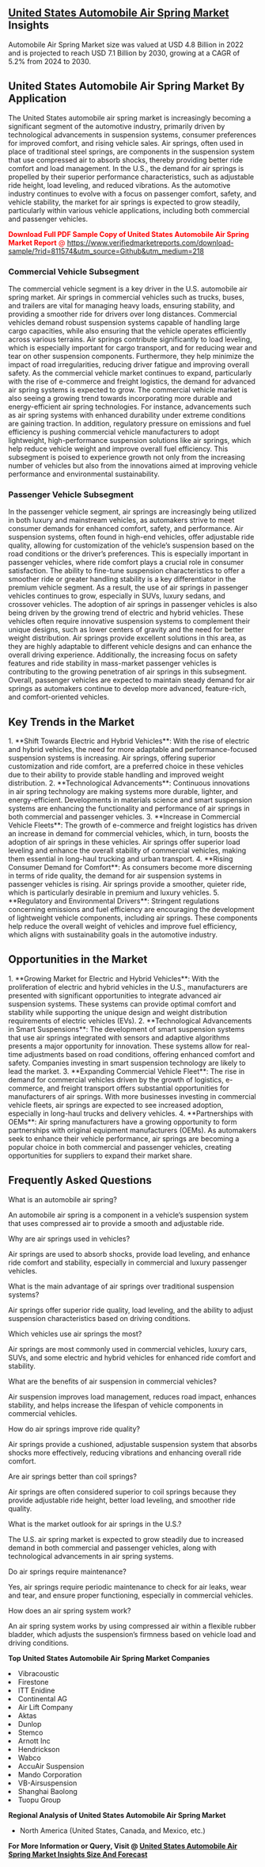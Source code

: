<h2><a href="https://www.verifiedmarketreports.com/download-sample/?rid=811574&amp;utm_source=Github&amp;utm_medium=218" target="_blank">United States Automobile Air Spring Market</a> Insights</h2><p>Automobile Air Spring Market size was valued at USD 4.8 Billion in 2022 and is projected to reach USD 7.1 Billion by 2030, growing at a CAGR of 5.2% from 2024 to 2030.</p><p><div> <h2>United States Automobile Air Spring Market By Application</h2> The United States automobile air spring market is increasingly becoming a significant segment of the automotive industry, primarily driven by technological advancements in suspension systems, consumer preferences for improved comfort, and rising vehicle sales. Air springs, often used in place of traditional steel springs, are components in the suspension system that use compressed air to absorb shocks, thereby providing better ride comfort and load management. In the U.S., the demand for air springs is propelled by their superior performance characteristics, such as adjustable ride height, load leveling, and reduced vibrations. As the automotive industry continues to evolve with a focus on passenger comfort, safety, and vehicle stability, the market for air springs is expected to grow steadily, particularly within various vehicle applications, including both commercial and passenger vehicles. <p><span class=""><span style="color: #ff0000;"><strong>Download Full PDF Sample Copy of United States Automobile Air Spring Market Report</strong> @ </span><a href="https://www.verifiedmarketreports.com/download-sample/?rid=811574&amp;utm_source=Github&amp;utm_medium=218" target="_blank">https://www.verifiedmarketreports.com/download-sample/?rid=811574&amp;utm_source=Github&amp;utm_medium=218</a></span></p> <h3>Commercial Vehicle Subsegment</h3> The commercial vehicle segment is a key driver in the U.S. automobile air spring market. Air springs in commercial vehicles such as trucks, buses, and trailers are vital for managing heavy loads, ensuring stability, and providing a smoother ride for drivers over long distances. Commercial vehicles demand robust suspension systems capable of handling large cargo capacities, while also ensuring that the vehicle operates efficiently across various terrains. Air springs contribute significantly to load leveling, which is especially important for cargo transport, and for reducing wear and tear on other suspension components. Furthermore, they help minimize the impact of road irregularities, reducing driver fatigue and improving overall safety. As the commercial vehicle market continues to expand, particularly with the rise of e-commerce and freight logistics, the demand for advanced air spring systems is expected to grow. The commercial vehicle market is also seeing a growing trend towards incorporating more durable and energy-efficient air spring technologies. For instance, advancements such as air spring systems with enhanced durability under extreme conditions are gaining traction. In addition, regulatory pressure on emissions and fuel efficiency is pushing commercial vehicle manufacturers to adopt lightweight, high-performance suspension solutions like air springs, which help reduce vehicle weight and improve overall fuel efficiency. This subsegment is poised to experience growth not only from the increasing number of vehicles but also from the innovations aimed at improving vehicle performance and environmental sustainability. <h3>Passenger Vehicle Subsegment</h3> In the passenger vehicle segment, air springs are increasingly being utilized in both luxury and mainstream vehicles, as automakers strive to meet consumer demands for enhanced comfort, safety, and performance. Air suspension systems, often found in high-end vehicles, offer adjustable ride quality, allowing for customization of the vehicle’s suspension based on the road conditions or the driver’s preferences. This is especially important in passenger vehicles, where ride comfort plays a crucial role in consumer satisfaction. The ability to fine-tune suspension characteristics to offer a smoother ride or greater handling stability is a key differentiator in the premium vehicle segment. As a result, the use of air springs in passenger vehicles continues to grow, especially in SUVs, luxury sedans, and crossover vehicles. The adoption of air springs in passenger vehicles is also being driven by the growing trend of electric and hybrid vehicles. These vehicles often require innovative suspension systems to complement their unique designs, such as lower centers of gravity and the need for better weight distribution. Air springs provide excellent solutions in this area, as they are highly adaptable to different vehicle designs and can enhance the overall driving experience. Additionally, the increasing focus on safety features and ride stability in mass-market passenger vehicles is contributing to the growing penetration of air springs in this subsegment. Overall, passenger vehicles are expected to maintain steady demand for air springs as automakers continue to develop more advanced, feature-rich, and comfort-oriented vehicles. <h2>Key Trends in the Market</h2> 1. **Shift Towards Electric and Hybrid Vehicles**: With the rise of electric and hybrid vehicles, the need for more adaptable and performance-focused suspension systems is increasing. Air springs, offering superior customization and ride comfort, are a preferred choice in these vehicles due to their ability to provide stable handling and improved weight distribution. 2. **Technological Advancements**: Continuous innovations in air spring technology are making systems more durable, lighter, and energy-efficient. Developments in materials science and smart suspension systems are enhancing the functionality and performance of air springs in both commercial and passenger vehicles. 3. **Increase in Commercial Vehicle Fleets**: The growth of e-commerce and freight logistics has driven an increase in demand for commercial vehicles, which, in turn, boosts the adoption of air springs in these vehicles. Air springs offer superior load leveling and enhance the overall stability of commercial vehicles, making them essential in long-haul trucking and urban transport. 4. **Rising Consumer Demand for Comfort**: As consumers become more discerning in terms of ride quality, the demand for air suspension systems in passenger vehicles is rising. Air springs provide a smoother, quieter ride, which is particularly desirable in premium and luxury vehicles. 5. **Regulatory and Environmental Drivers**: Stringent regulations concerning emissions and fuel efficiency are encouraging the development of lightweight vehicle components, including air springs. These components help reduce the overall weight of vehicles and improve fuel efficiency, which aligns with sustainability goals in the automotive industry. <h2>Opportunities in the Market</h2> 1. **Growing Market for Electric and Hybrid Vehicles**: With the proliferation of electric and hybrid vehicles in the U.S., manufacturers are presented with significant opportunities to integrate advanced air suspension systems. These systems can provide optimal comfort and stability while supporting the unique design and weight distribution requirements of electric vehicles (EVs). 2. **Technological Advancements in Smart Suspensions**: The development of smart suspension systems that use air springs integrated with sensors and adaptive algorithms presents a major opportunity for innovation. These systems allow for real-time adjustments based on road conditions, offering enhanced comfort and safety. Companies investing in smart suspension technology are likely to lead the market. 3. **Expanding Commercial Vehicle Fleet**: The rise in demand for commercial vehicles driven by the growth of logistics, e-commerce, and freight transport offers substantial opportunities for manufacturers of air springs. With more businesses investing in commercial vehicle fleets, air springs are expected to see increased adoption, especially in long-haul trucks and delivery vehicles. 4. **Partnerships with OEMs**: Air spring manufacturers have a growing opportunity to form partnerships with original equipment manufacturers (OEMs). As automakers seek to enhance their vehicle performance, air springs are becoming a popular choice in both commercial and passenger vehicles, creating opportunities for suppliers to expand their market share. <h2>Frequently Asked Questions</h2> <p>What is an automobile air spring? </p> <p>An automobile air spring is a component in a vehicle’s suspension system that uses compressed air to provide a smooth and adjustable ride.</p> <p>Why are air springs used in vehicles? </p> <p>Air springs are used to absorb shocks, provide load leveling, and enhance ride comfort and stability, especially in commercial and luxury passenger vehicles.</p> <p>What is the main advantage of air springs over traditional suspension systems? </p> <p>Air springs offer superior ride quality, load leveling, and the ability to adjust suspension characteristics based on driving conditions.</p> <p>Which vehicles use air springs the most? </p> <p>Air springs are most commonly used in commercial vehicles, luxury cars, SUVs, and some electric and hybrid vehicles for enhanced ride comfort and stability.</p> <p>What are the benefits of air suspension in commercial vehicles? </p> <p>Air suspension improves load management, reduces road impact, enhances stability, and helps increase the lifespan of vehicle components in commercial vehicles.</p> <p>How do air springs improve ride quality? </p> <p>Air springs provide a cushioned, adjustable suspension system that absorbs shocks more effectively, reducing vibrations and enhancing overall ride comfort.</p> <p>Are air springs better than coil springs? </p> <p>Air springs are often considered superior to coil springs because they provide adjustable ride height, better load leveling, and smoother ride quality.</p> <p>What is the market outlook for air springs in the U.S.? </p> <p>The U.S. air spring market is expected to grow steadily due to increased demand in both commercial and passenger vehicles, along with technological advancements in air spring systems.</p> <p>Do air springs require maintenance? </p> <p>Yes, air springs require periodic maintenance to check for air leaks, wear and tear, and ensure proper functioning, especially in commercial vehicles.</p> <p>How does an air spring system work? </p> <p>An air spring system works by using compressed air within a flexible rubber bladder, which adjusts the suspension’s firmness based on vehicle load and driving conditions.</p> </div></p><p><strong>Top United States Automobile Air Spring Market Companies</strong></p><div data-test-id=""><p><li>Vibracoustic</li><li> Firestone</li><li> ITT Enidine</li><li> Continental AG</li><li> Air Lift Company</li><li> Aktas</li><li> Dunlop</li><li> Stemco</li><li> Arnott Inc</li><li> Hendrickson</li><li> Wabco</li><li> AccuAir Suspension</li><li> Mando Corporation</li><li> VB-Airsuspension</li><li> Shanghai Baolong</li><li> Tuopu Group</li></p><div><strong>Regional Analysis of&nbsp;United States Automobile Air Spring Market</strong></div><ul><li dir="ltr"><p dir="ltr">North America&nbsp;(United States, Canada, and Mexico, etc.)</p></li></ul><p><strong>For More Information or Query, Visit @&nbsp;</strong><strong><a href="https://www.verifiedmarketreports.com/product/automobile-air-spring-market/?utm_source=Github&amp;utm_medium=218" target="_blank">United States Automobile Air Spring Market Insights Size And Forecast</a></strong></p></div>
